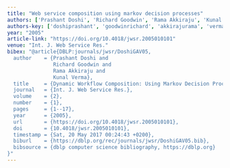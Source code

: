 ```yaml
---
title: "Web service composition using markov decision processes"
authors: ['Prashant Doshi', 'Richard Goodwin', 'Rama Akkiraju', 'Kunal Verma']
authors-key: ['doshiprashant', 'goodwinrichard', 'akkirajurama', 'vermakunal']
year: "2005"
article-link: "https://doi.org/10.4018/jwsr.2005010101"
venue: "Int. J. Web Service Res."
bibex: "@article{DBLP:journals/jwsr/DoshiGAV05,
  author    = {Prashant Doshi and
               Richard Goodwin and
               Rama Akkiraju and
               Kunal Verma},
  title     = {Dynamic Workflow Composition: Using Markov Decision Processes},
  journal   = {Int. J. Web Service Res.},
  volume    = {2},
  number    = {1},
  pages     = {1--17},
  year      = {2005},
  url       = {https://doi.org/10.4018/jwsr.2005010101},
  doi       = {10.4018/jwsr.2005010101},
  timestamp = {Sat, 20 May 2017 00:24:43 +0200},
  biburl    = {https://dblp.org/rec/journals/jwsr/DoshiGAV05.bib},
  bibsource = {dblp computer science bibliography, https://dblp.org}
}"
---
```

